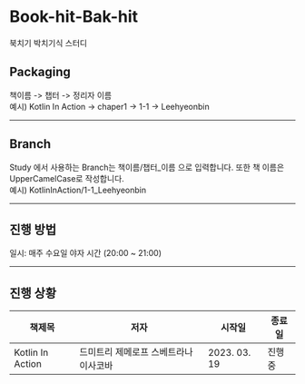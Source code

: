 # Book-hit-Bak-hit
북치기 박치기식 스터디
## Packaging
책이름 -> 챕터 -> 정리자 이름<br>
예시) Kotlin In Action -> chaper1 -> 1-1 -> Leehyeonbin

---

## Branch
Study 에서 사용하는 Branch는 책이름/챕터_이름 으로 입력합니다. 또한 책 이름은 UpperCamelCase로 작성합니다.<br>
예시) KotlinInAction/1-1_Leehyeonbin

---

## 진행 방법
일시:  매주 수요일 야자 시간 (20:00 ~ 21:00)

---
## 진행 상황
| 책제목 | 저자 | 시작일 | 종료일 |
| --- | --- | --- | --- |
| Kotlin In Action | 드미트리 제메로프 스베트라나 이사코바 | 2023. 03. 19 | 진행 중 |
